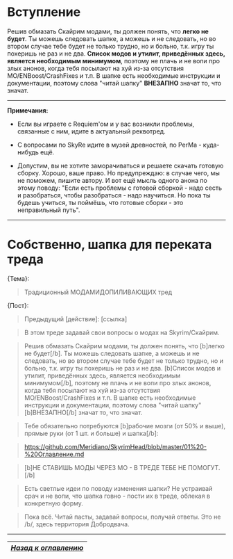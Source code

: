 # Вступление

Решив обмазать Скайрим модами, ты должен понять, что **легко не будет**. Ты можешь следовать шапке, а можешь и не следовать, но во втором случае тебе будет не только трудно, но и больно, т.к. игру ты похеришь не раз и не два. **Список модов и утилит, приведённых здесь, является необходимым минимумом**, поэтому не плачь и не вопи про злых анонов, когда тебя посылают на хуй из-за отсутствия МО/ENBoost/CrashFixes и т.п. В шапке есть необходимые инструкции и документации, поэтому слова "читай шапку" **ВНЕЗАПНО** значат то, что значат.

------

**Примечания:**

+ Если вы играете с Requiem'ом и у вас возникли проблемы, связанные с ним, идите в актуальный реквотред.

+ С вопросами по SkyRe идите в музей древностей, по PerMa - куда-нибудь ещё.

+ Допустим, вы не хотите заморачиваться и решаете скачать готовую сборку. Хорошо, ваше право. Но предупреждаю: в случае чего, мы не поможем, пишите автору. И вот ещё мысль одного анона по этому поводу: "Если есть проблемы с готовой сборкой - надо сесть и разобраться, чтобы разобраться - надо научиться. Но пока ты будешь учиться, ты поймёшь, что готовые сборки - это неправильный путь".

------

# Собственно, шапка для переката треда

{Тема}:
> Традиционный МОДАМИДОПИЛИВАЮЩИХ тред

{Пост}:
> Предыдущий [действие]: [ссылка]

> В этом треде задавай свои вопросы о модах на Skyrim/Скайрим.

> Решив обмазать Скайрим модами, ты должен понять, что [b]легко не будет[/b]. Ты можешь следовать шапке, а можешь и не следовать, но во втором случае тебе будет не только трудно, но и больно, т.к. игру ты похеришь не раз и не два. [b]Список модов и утилит, приведённых здесь, является необходимым минимумом[/b], поэтому не плачь и не вопи про злых анонов, когда тебя посылают на хуй из-за отсутствия МО/ENBoost/CrashFixes и т.п. В шапке есть необходимые инструкции и документации, поэтому слова "читай шапку" [b]ВНЕЗАПНО[/b] значат то, что значат.

>Тебе обязательно потребуются [b]рабочие мозги (от 50% и выше), прямые руки (от 1 шт. и больше) и шапка[/b]:

> https://github.com/Meridiano/SkyrimHead/blob/master/01%20-%20Оглавление.md

> [b]НЕ СТАВИШЬ МОДЫ ЧЕРЕЗ МО - В ТРЕДЕ ТЕБЕ НЕ ПОМОГУТ.[/b]

> Есть светлые идеи по поводу изменения шапки? Не устраивай срач и не вопи, что шапка говно - пости их в треде, облекая в конкретную форму.

> Пока всё. Читай пасты, задавай вопросы, получай ответы. Это не /b/, здесь территория Добродвача.

------

|[*Назад к оглавлению*](01%20-%20Оглавление.md)|
|:---:|

